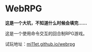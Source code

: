 # WebRPG

**这是一个大坑，不知道什么时候会填完……**

这是一个使用命令交互的回合制RPG游戏。

试玩地址：<a href="https://mi11et.github.io/webrpg" target="_blank">mi11et.github.io/webrpg</a>